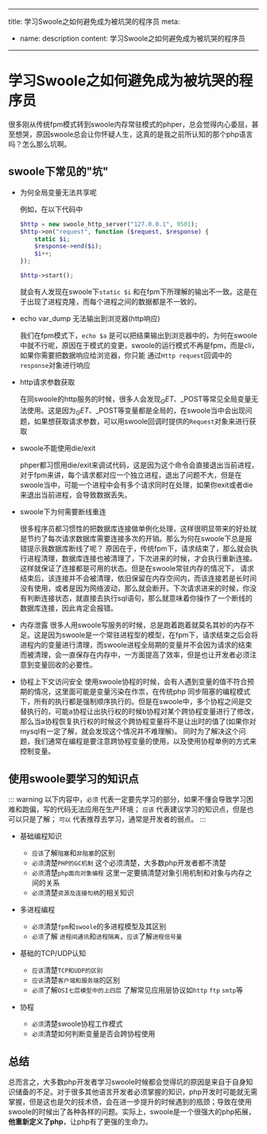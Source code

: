 ---
title: 学习Swoole之如何避免成为被坑哭的程序员
meta:
  - name: description
    content: 学习Swoole之如何避免成为被坑哭的程序员
 ---


# 学习Swoole之如何避免成为被坑哭的程序员

很多刚从传统fpm模式转到swoole内存常驻模式的phper，总会觉得内心委屈，甚至想哭，原因swoole总会让你怀疑人生，这真的是我之前所认知的那个php语言吗？怎么那么坑啊。

## swoole下常见的"坑"

- 为何全局变量无法共享呢
  
    例如，在以下代码中
    ```php
    $http = new swoole_http_server("127.0.0.1", 9501);
    $http->on("request", function ($request, $response) {
        static $i;
        $response->end($i);
        $i++;
    });
    
    $http->start();
    ```
    就会有人发现在swoole下`static $i` 和在fpm下所理解的输出不一致。这是在于出现了进程克隆，而每个进程之间的数据都是不一致的。

- echo var_dump 无法输出到浏览器(http响应)
  
    我们在fpm模式下，`echo $a` 是可以把结果输出到浏览器中的，为何在swoole中就不行呢，原因在于模式的变更，swoole的运行模式不再是fpm，而是cli，如果你需要把数据响应给浏览器，你只能
    通过`Http request`回调中的`response`对象进行响应

- http请求参数获取

    在同swoole的http服务的时候，很多人会发现$_GET、$_POST等常见全局变量无法使用。这是因为$_GET、$_POST等变量都是全局的，在swoole当中会出现问题，如果想获取请求参数，可以用swoole回调时提供的`Request`对象来进行获取

- swoole不能使用die/exit
  
    phper都习惯用die/exit来调试代码，这是因为这个命令会直接退出当前进程，对于fpm来讲，每个请求都对应一个独立进程，退出了问题不大，但是在swoole当中，可能一个进程中会有多个请求同时在处理，如果你exit或者die来退出当前进程，会导致数据丢失。

- swoole下为何需要断线重连      
  
    很多程序员都习惯性的把数据库连接做单例化处理，这样很明显带来的好处就是节约了每次请求数据库需要连接多次的开销。那么为何在swoole下总是报错提示我数据库断线了呢？
    原因在于，传统fpm下，请求结束了，那么就会执行进程清理，数据库连接也被清理了，下次进来的时候，才会执行重新连接。这样就保证了连接都是可用的状态。但是在swoole常驻内存的情况下，
    请求结束后，该连接并不会被清理，依旧保留在内存空间内，而该连接若是长时间没有使用，或者是因为网络波动，那么就会断开。下次请求进来的时候，你没有判断连接状态，就直接去执行sql语句，那么就意味着你操作了一个断线的数据库连接，因此肯定会报错。

- 内存泄露
    很多人用swoole写服务的时候，总是跑着跑着就莫名其妙的内存不足。这是因为swoole是一个常驻进程型的模型，在fpm下，请求结束之后会将进程内的变量进行清理，而swoole进程全局期的变量并不会因为请求的结束而被清理，会一直保存在内存中，一方面提高了效率，但是也让开发者必须注意到变量回收的必要性。

- 协程上下文访问安全
    使用swoole协程的时候，会有人遇到变量的值不符合预期的情况，这里面可能是变量污染在作祟，在传统php 同步阻塞的编程模式下，所有的执行都是强制顺序执行的。但是在swoole中，多个协程之间是交替执行的，可能a协程让出执行权的时候b协程对某个跨协程变量进行了修改，那么当a协程恢复执行权的时候这个跨协程变量将不是让出时的值了(如果你对mysql有一定了解，就会发现这个情况并不难理解)。
    同时为了解决这个问题，我们通常在编程是要注意跨协程变量的使用，以及使用协程单例的方式来控制变量。
## 使用swoole要学习的知识点

::: warning 
以下内容中，`必须` 代表一定要先学习的部分，如果不懂会导致学习困难和跑偏，写的代码无法应用在生产环境； `应该` 代表建议学习的知识点，但是也可以只是了解； `可以` 代表推荐去学习，通常是开发者的弱点。
:::

- 基础编程知识
  - `应该`了解`阻塞`和`非阻塞`的区别
  - `必须`清楚`PHP的GC机制` 这个必须清楚，大多数php开发者都不清楚
  - `必须`清楚`php面向对象编程` 这里一定要搞清楚对象引用机制和对象与内存之间的关系
  - `必须`清楚`资源及连接句柄`的相关知识
  
- 多进程编程
  - `必须`清楚`fpm`和`swoole`的多进程模型及其区别
  - `必须`了解 `进程间通讯`和`进程隔离`，`应该`了解`进程信号量`

- 基础的TCP/UDP认知
  - `应该`清楚`TCP和UDP的区别`
  - `应该`清楚`客户端和服务端`的区别
  - `必须`了解`OSI七层模型中的上四层` 了解常见应用层协议如`http` `ftp` `smtp`等

- 协程
  - `必须`清楚swoole协程工作模式
  - `必须`清楚如何判断变量是否会跨协程使用

## 总结

总而言之，大多数php开发者学习swoole时候都会觉得坑的原因是来自于自身知识储备的不足。对于很多其他语言开发者必须掌握的知识，php开发时可能就无需掌握，但是这也是欠的技术债，会在进一步提升的时候遇到的瓶颈；导致在使用swoole的时候出了各种各样的问题。实际上，swoole是一个很强大的php拓展，**他重新定义了php**，让php有了更强的生命力。
